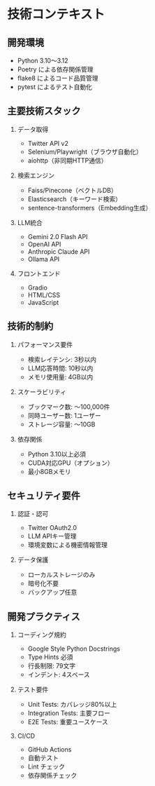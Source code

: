 # 技術コンテキスト

## 開発環境
- Python 3.10～3.12
- Poetry による依存関係管理
- flake8 によるコード品質管理
- pytest によるテスト自動化

## 主要技術スタック
1. データ取得
   - Twitter API v2
   - Selenium/Playwright（ブラウザ自動化）
   - aiohttp（非同期HTTP通信）

2. 検索エンジン
   - Faiss/Pinecone（ベクトルDB）
   - Elasticsearch（キーワード検索）
   - sentence-transformers（Embedding生成）

3. LLM統合
   - Gemini 2.0 Flash API
   - OpenAI API
   - Anthropic Claude API
   - Ollama API

4. フロントエンド
   - Gradio
   - HTML/CSS
   - JavaScript

## 技術的制約
1. パフォーマンス要件
   - 検索レイテンシ: 3秒以内
   - LLM応答時間: 10秒以内
   - メモリ使用量: 4GB以内

2. スケーラビリティ
   - ブックマーク数: 〜100,000件
   - 同時ユーザー数: 1ユーザー
   - ストレージ容量: 〜10GB

3. 依存関係
   - Python 3.10以上必須
   - CUDA対応GPU（オプション）
   - 最小8GBメモリ

## セキュリティ要件
1. 認証・認可
   - Twitter OAuth2.0
   - LLM APIキー管理
   - 環境変数による機密情報管理

2. データ保護
   - ローカルストレージのみ
   - 暗号化不要
   - バックアップ任意

## 開発プラクティス
1. コーディング規約
   - Google Style Python Docstrings
   - Type Hints 必須
   - 行長制限: 79文字
   - インデント: 4スペース

2. テスト要件
   - Unit Tests: カバレッジ80%以上
   - Integration Tests: 主要フロー
   - E2E Tests: 重要ユースケース

3. CI/CD
   - GitHub Actions
   - 自動テスト
   - Lint チェック
   - 依存関係チェック 